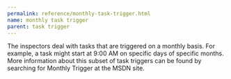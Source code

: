 ```yaml
---
permalink: reference/monthly-task-trigger.html
name: monthly task trigger
parent: task trigger
---
```


The <monthly task trigger> inspectors deal with tasks that are triggered on a monthly basis. For example, a task might start at 9:00 AM on specific days of specific months. More information about this subset of task triggers can be found by searching for Monthly Trigger at the MSDN site.